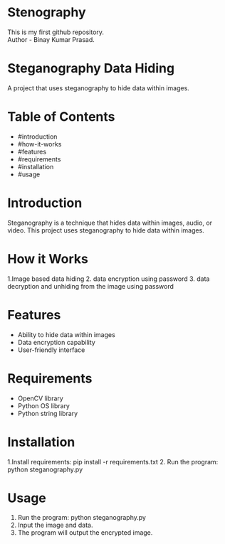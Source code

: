 # Stenography
This is my first github repository.
<br>
Author - Binay Kumar Prasad.

# Steganography Data Hiding

A project that uses steganography to hide data within images.

# Table of Contents
- #introduction
- #how-it-works
- #features
- #requirements
- #installation
- #usage

# Introduction
Steganography is a technique that hides data within images, audio, or video. This project uses steganography to hide data within images.

# How it Works

1.Image based data hiding 
2. data encryption using password
3. data decryption and unhiding from the image using password

# Features
- Ability to hide data within images
- Data encryption capability
- User-friendly interface

# Requirements
- OpenCV library
- Python OS library
- Python string library


# Installation
1.Install requirements: pip install -r requirements.txt
2. Run the program: python steganography.py

# Usage
1. Run the program: python steganography.py
2. Input the image and data.
3. The program will output the encrypted image.
